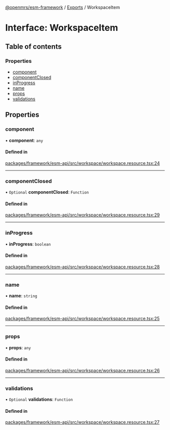 [@openmrs/esm-framework](../API.md) / [Exports](../modules.md) / WorkspaceItem

# Interface: WorkspaceItem

## Table of contents

### Properties

- [component](workspaceitem.md#component)
- [componentClosed](workspaceitem.md#componentclosed)
- [inProgress](workspaceitem.md#inprogress)
- [name](workspaceitem.md#name)
- [props](workspaceitem.md#props)
- [validations](workspaceitem.md#validations)

## Properties

### component

• **component**: `any`

#### Defined in

[packages/framework/esm-api/src/workspace/workspace.resource.tsx:24](https://github.com/openmrs/openmrs-esm-core/blob/master/packages/framework/esm-api/src/workspace/workspace.resource.tsx#L24)

___

### componentClosed

• `Optional` **componentClosed**: `Function`

#### Defined in

[packages/framework/esm-api/src/workspace/workspace.resource.tsx:29](https://github.com/openmrs/openmrs-esm-core/blob/master/packages/framework/esm-api/src/workspace/workspace.resource.tsx#L29)

___

### inProgress

• **inProgress**: `boolean`

#### Defined in

[packages/framework/esm-api/src/workspace/workspace.resource.tsx:28](https://github.com/openmrs/openmrs-esm-core/blob/master/packages/framework/esm-api/src/workspace/workspace.resource.tsx#L28)

___

### name

• **name**: `string`

#### Defined in

[packages/framework/esm-api/src/workspace/workspace.resource.tsx:25](https://github.com/openmrs/openmrs-esm-core/blob/master/packages/framework/esm-api/src/workspace/workspace.resource.tsx#L25)

___

### props

• **props**: `any`

#### Defined in

[packages/framework/esm-api/src/workspace/workspace.resource.tsx:26](https://github.com/openmrs/openmrs-esm-core/blob/master/packages/framework/esm-api/src/workspace/workspace.resource.tsx#L26)

___

### validations

• `Optional` **validations**: `Function`

#### Defined in

[packages/framework/esm-api/src/workspace/workspace.resource.tsx:27](https://github.com/openmrs/openmrs-esm-core/blob/master/packages/framework/esm-api/src/workspace/workspace.resource.tsx#L27)
